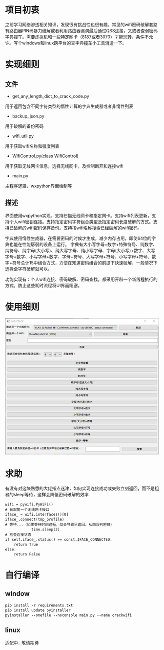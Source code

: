 # 项目初衷

之前学习网络渗透相关知识，发现很有挑战性也很有趣。常见的wifi密码破解套路有路由器PIN码暴力破解或者利用路由器漏洞最后通过QSS连接，又或者查弱密码字典撞车。需要虚拟机和一些特定网卡（8187或者3070）才能玩转，条件不允许。写个windows和linux跨平台的查字典撞车小工具消遣一下。

# 实现细则

## 文件

- get_any_length_dict_to_crack_code.py

用于返回包含不同字符类型的惰性计算的字典生成器或者非惰性列表

- backup_json.py

用于破解的备份密码

- wifi_util.py

用于获取wifi名称和强度列表

- WifiControl.py(class WifiControl)

用于获取无线网卡信息，选择无线网卡，及控制断开和连接wifi

- main.py

主程序逻辑，wxpython界面绘制等

## 描述

界面使用wxpython实现。支持扫描无线网卡和指定网卡。支持wifi列表更新，支持个人wifi密钥连接。支持指定密码字符组合类型及指定密码长度破解的方式。支持已破解的wifi密码保存备份。支持按wifi名称搜索已经破解的wifi密码。

字典使用惰性生成器，在需要密码的时候才生成，减少内存占用，即使64位的字典也能在性能孱弱的设备上运行。
字典有大小写字母+数字+特殊符号、纯数字、纯符号、纯字母(大小写)、纯大写字母、纯小写字母、字母(大小写)+数字、大写字母+数字、小写字母+数字、字母+符号、大写字母+符号、小写字母+符号、数字+符号总计15中组合方式，方便在知道密码组合的前提下快速破解，一般情况下选择全字符破解就可以。

功能实现有：个人wifi连接、密码破解、密码查找。都采用开辟一个新线程执行的方式，防止这些耗时流程将UI界面阻塞。

# 使用细则

<p align="center"> <div align="middle"><img src="./resources/Snipaste_2023-11-03_13-01-18.jpg" alt="202310182123501" width="720" height=""></div></p>


# 求助


有没有对这块熟悉的大佬指点迷津，如何实现连接成功或失败立刻返回，而不是粗暴的sleep等待，这样会降低密码破解的效率

```
wifi = pywifi.PyWiFi()
# 获取第一个无线网卡接口
iface_ = wifi.interfaces()[0]
iface_.connect(tmp_profile)
# 等待...（如果等待时间过短，就会导致早返回，从而误判密码）
            time.sleep(3)
# 检查连接状态
if self.iface_.status() == const.IFACE_CONNECTED:
	return True
else:
	return False
```

<!-- 程序正常执行的情况下，还是会抛出线程异常 -->

# 自行编译

## window

```
pip install -r requirements.txt
pip install update pyinstaller
pyinstaller --onefile --noconsole main.py --name crackwifi
```

## linux

适配中...敬请期待